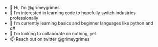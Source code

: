 - 👋 Hi, I’m @grimeygrimes
- 👀 I’m interested in learning code to hopefully switch industries professionally
- 🌱 I’m currently learning basics and beginner languages like python and c#
- 💞️ I’m looking to collaborate on nothing, yet
- 📫 Reach out on twitter @grimeygrimes

<!---
grimeygrimes/grimeygrimes is a ✨ special ✨ repository because its `README.md` (this file) appears on your GitHub profile.
You can click the Preview link to take a look at your changes.
--->
